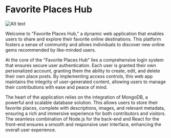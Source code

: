 # Favorite Places Hub

![Alt text](https://lucid.app/publicSegments/view/3f1e698d-8fc4-4db6-85b6-414a804d5b18/image.png)

Welcome to "Favorite Places Hub," a dynamic web application that enables users to share and explore their favorite online destinations. This platform fosters a sense of community and allows individuals to discover new online gems recommended by like-minded users.

At the core of the "Favorite Places Hub" lies a comprehensive login system that ensures secure user authentication. Each user is granted their own personalized account, granting them the ability to create, edit, and delete their own place posts. By implementing access controls, this web app maintains the integrity of user-generated content, allowing users to manage their contributions with ease and peace of mind.

The heart of the application relies on the integration of MongoDB, a powerful and scalable database solution. This allows users to store their favorite places, complete with descriptions, images, and relevant metadata, ensuring a rich and immersive experience for both contributors and visitors. The seamless combination of Node.js for the back-end and React for the front-end ensures a smooth and responsive user interface, enhancing the overall user experience.
